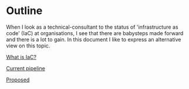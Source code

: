 # Outline

When I look as a technical-consultant to the status of 'infrastructure as code' (IaC) at organisations, I see that there are babysteps made forward and there is a lot to gain. In this document I like to express an alternative view on this topic.

[What is IaC?](./whatIsIac.md)

[Current pipeline](./currentPipeline.md)

[Proposed](./proposedPipeline.md)
